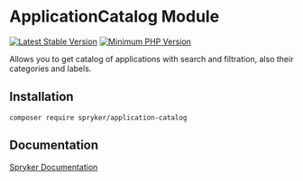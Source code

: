 # ApplicationCatalog Module
[![Latest Stable Version](https://poser.pugx.org/spryker/application-catalog/v/stable.svg)](https://packagist.org/packages/spryker/application-catalog)
[![Minimum PHP Version](https://img.shields.io/badge/php-%3E%3D%207.3-8892BF.svg)](https://php.net/)

Allows you to get catalog of applications with search and filtration, also their categories and labels.

## Installation

```
composer require spryker/application-catalog
```

## Documentation

[Spryker Documentation](https://academy.spryker.com/developing_with_spryker/module_guide/modules.html)

